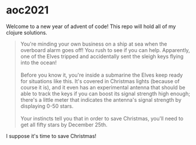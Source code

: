 # aoc2021

Welcome to a new year of advent of code! This repo will hold all of my clojure solutions.

> You're minding your own business on a ship at sea when the overboard alarm goes off! You rush to see if you can help. Apparently, one of the Elves tripped and accidentally sent the sleigh keys flying into the ocean!\
\
> Before you know it, you're inside a submarine the Elves keep ready for situations like this. It's covered in Christmas lights (because of course it is), and it even has an experimental antenna that should be able to track the keys if you can boost its signal strength high enough; there's a little meter that indicates the antenna's signal strength by displaying 0-50 stars.\
\
> Your instincts tell you that in order to save Christmas, you'll need to get all fifty stars by December 25th.

I suppose it's time to save Christmas!
